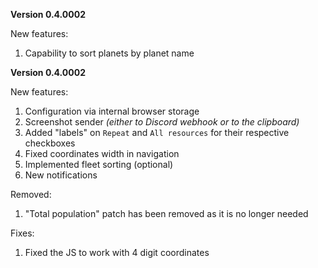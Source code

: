 **Version 0.4.0002**

New features:

1. Capability to sort planets by planet name

**Version 0.4.0002**

New features:

1. Configuration via internal browser storage
1. Screenshot sender *(either to Discord webhook or to the clipboard)*
1. Added "labels" on `Repeat` and `All resources` for their respective checkboxes
1. Fixed coordinates width in navigation
1. Implemented fleet sorting (optional)
1. New notifications

Removed:

1. "Total population" patch has been removed as it is no longer needed

Fixes:

1. Fixed the JS to work with 4 digit coordinates
